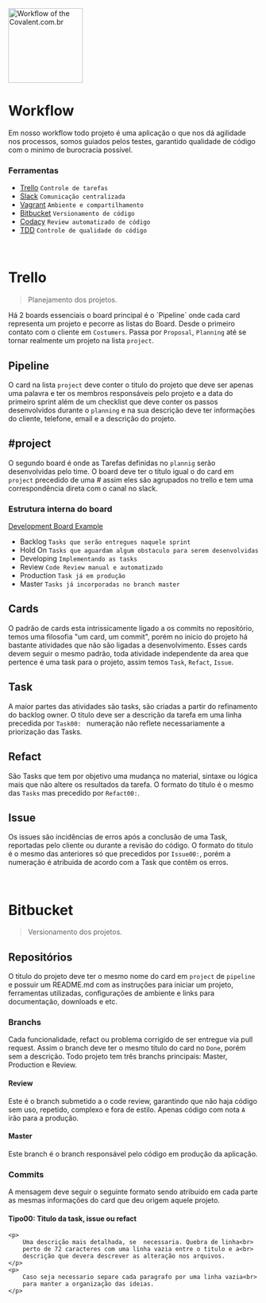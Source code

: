 <a href="http://www.covalent.com.br/" target="_blank" title="Workflow">
    <img 
    	alt="Workflow of the Covalent.com.br"
    	src="http://covalent.com.br/images/logotipo/black.png" 
    	width="150px">
</a>

<br>

# Workflow

Em nosso workflow todo projeto é uma aplicação o que nos dá agilidade nos processos, 
somos guiados pelos testes, garantido qualidade de código com o minimo de burocracia 
possível.


### Ferramentas

- [Trello](https://trello.com/) 		`Controle de tarefas`
- [Slack](https://slack.com/) 			`Comunicação centralizada`
- [Vagrant](http://vagrantup.com/) 		`Ambiente e compartilhamento`
- [Bitbucket](https://bitbucket.com/) 	`Versionamento de código`
- [Codacy](https://codacy.com) 			`Review automatizado de código`
- [TDD](http://migre.me/umRFW) 			`Controle de qualidade do código`


<br>


# Trello

> Planejamento dos projetos.

Há 2 boards essenciais o board principal é o ´Pipeline´ onde cada card representa 
um projeto e pecorre as listas do Board. Desde o primeiro contato com o cliente 
em `Costumers`. Passa por `Proposal`, `Planning` até se tornar realmente um projeto 
na lista `project`.


## Pipeline

O card na lista `project` deve conter o titulo do projeto que deve ser apenas 
uma palavra e ter os membros responsáveis pelo projeto e a data do primeiro sprint 
além de um checklist que deve conter os passos desenvolvidos durante o `planning` e na 
sua descrição deve ter informações do cliente, telefone, email e a descrição
do projeto. 


## #project

O segundo board é onde as Tarefas definidas no `plannig` serão desenvolvidas pelo time. 
O board deve ter o titulo igual o do card em `project` precedido de uma *#* assim 
eles são agrupados no trello e tem uma correspondência direta com o canal no 
slack.


### Estrutura interna do board 

[Development Board Example](https://trello.com/b/JlUd28HU/development-board-example)

- Backlog 		`Tasks que serão entregues naquele sprint`
- Hold On		`Tasks que aguardam algum obstaculo para serem desenvolvidas`
- Developing	`Implementando as tasks`
- Review		`Code Review manual e automatizado`
- Production 	`Task já em produção`
- Master		`Tasks já incorporadas no branch master`


## Cards

O padrão de cards esta intrissicamente ligado a os
commits no repositório, temos uma filosofia "um card, 
um commit", porém no inicio do projeto há bastante 
atividades que não são ligadas a desenvolvimento. 
Esses cards devem seguir o mesmo padrão, toda atividade 
independente da area que pertence é uma task para o 
projeto, assim temos `Task`, `Refact`, `Issue`.


## Task

A maior partes das atividades são tasks, são criadas a partir 
do refinamento do backlog owner. O titulo deve ser a descrição 
da tarefa em uma linha precedida por `Task00: ` numeração não 
reflete necessariamente a priorização das Tasks. 


## Refact   

São Tasks que tem por objetivo uma mudança no material, 
sintaxe ou lógica mais que não altere os resultados da tarefa. 
O formato do titulo é o mesmo das `Tasks` mas precedido por 
`Refact00:`.


## Issue

Os issues são incidências de erros após a conclusão de uma Task, 
reportadas pelo cliente ou durante a revisão do código. O formato 
do titulo é o mesmo das anteriores só que precedidos por `Issue00:`, 
porém a numeração é atribuida de acordo com a Task que contêm os erros.


<br>


# Bitbucket

> Versionamento dos projetos.


## Repositórios

O titulo do projeto deve ter o mesmo nome do card em `project` 
de `pipeline` e possuir um README.md com as instruções para 
iniciar um projeto, ferramentas utilizadas, configurações de 
ambiente e links para documentação, downloads e etc. 


### Branchs

Cada funcionalidade, refact ou problema corrigido de ser entregue 
via pull request. Assim o branch deve ter o mesmo titulo do card 
no `Done`, porém sem a descrição. Todo projeto tem três branchs 
principais: Master, Production e Review. 



#### Review

Este é o branch submetido a o code review, garantindo que não haja código 
sem uso, repetido, complexo e fora de estilo. Apenas código com nota `A` 
irão para a produção. 


#### Master

Este branch é o branch responsável pelo código em produção da aplicação.



### Commits	

A mensagem deve seguir o seguinte formato sendo atribuido em cada parte as 
mesmas informações do card que deu origem aquele projeto.

<div>
	<h4>Tipo00: Titulo da task, issue ou refact</h4>

	<p>
		Uma descrição mais detalhada, se  necessaria. Quebra de linha<br>
		perto de 72 caracteres com uma linha vazia entre o titulo e a<br>
		descrição que devera descrever as alteração nos arquivos.
	</p>
	<p>
		Caso seja necessario separe cada paragrafo por uma linha vazia<br>
		para manter a organização das ideias.
	</p>
</div>

<br>
